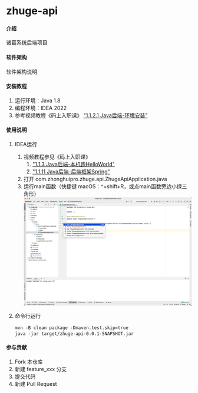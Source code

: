 # zhuge-api

#### 介绍
诸葛系统后端项目

#### 软件架构
软件架构说明


#### 安装教程

1. 运行环境：Java 1.8
2. 编程环境：IDEA 2022
3. 参考视频教程《码上入职课》
["1.1.2.1 Java后端-环境安装"](https://mashangxue.feishu.cn/wiki/wikcn2v6OO6oG33qiHDtLPOEeZW)

#### 使用说明

1. IDEA运行
   1. 视频教程参见《码上入职课》
      1. ["1.1.3 Java后端-本机跑HelloWorld"](https://mashangxue.feishu.cn/wiki/wikcn7zTCgGHBYTdwUN9uXIo5ag)
      2. ["1.1.11 Java后端-后端框架Spring"](https://mashangxue.feishu.cn/wiki/wikcn7zTCgGHBYTdwUN9uXIo5ag)
   2. 打开 com.zhonghuipro.zhuge.api.ZhugeApiApplication.java
   3. 运行main函数（快捷键 macOS：^+shift+R，或点main函数旁边小绿三角形）
   ![how-to-run](doc/images/how-to-run.png)
   
2. 命令行运行
   ```shell
   mvn -B clean package -Dmaven.test.skip=true
   java -jar target/zhuge-api-0.0.1-SNAPSHOT.jar
   ```

#### 参与贡献

1.  Fork 本仓库
2.  新建 feature_xxx 分支
3.  提交代码
4.  新建 Pull Request
